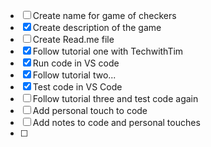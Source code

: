 - [ ] Create name for game of checkers
- [x] Create description of the game
- [ ] Create Read.me file
- [x] Follow tutorial one with TechwithTim
- [x] Run code in VS code
- [x] Follow tutorial two...
- [x] Test code in VS Code
- [ ] Follow tutorial three and test code again
- [ ] Add personal touch to code
- [ ] Add notes to code and personal touches
- [ ] 
